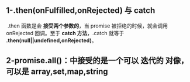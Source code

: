 ## 1-.then(onFulfilled,onRejected) 与 catch

​	.then 函数是会 **接受两个参数的**，当 promise 被拒绝的时候，就会调用 onRejected 回调。至于 **catch 方法**，.catch 就等于 **.then(null||undefined,onRejected)**。

## 2-promise.all()：中接受的是一个可以 迭代的 对像，可以是 array,set,map,string